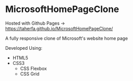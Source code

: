 # MicrosoftHomePageClone

Hosted with Github Pages -> https://taherfa.github.io/MicrosoftHomePageClone/

A fully responsive clone of Microsoft's website home page

Developed Using:
- HTML5
- CSS3
  - CSS Flexbox
  - CSS Grid
 

